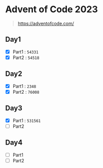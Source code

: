 # Advent of Code 2023

> https://adventofcode.com/

## Day1
- [x] Part1 : `54331`
- [x] Part2 : `54518`

## Day2
- [x] Part1 : `2348`
- [x] Part2 : `76008`

## Day3
- [x] Part1 : `531561`
- [ ] Part2

## Day4
- [ ] Part1
- [ ] Part2

